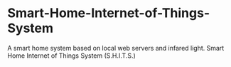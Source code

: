 # Smart-Home-Internet-of-Things-System
A smart home system based on local web servers and infared light. Smart Home Internet of Things System (S.H.I.T.S.)
